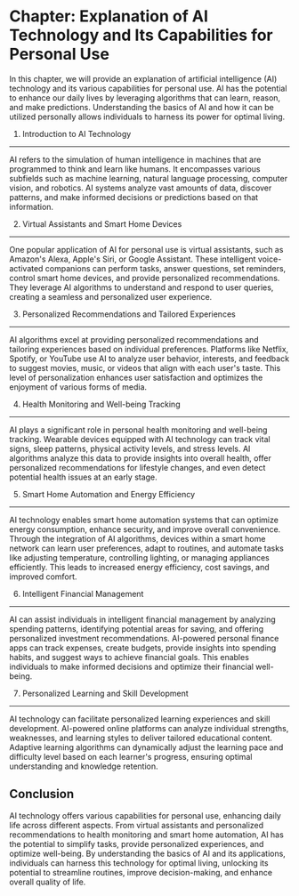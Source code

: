 Chapter: Explanation of AI Technology and Its Capabilities for Personal Use
===========================================================================

In this chapter, we will provide an explanation of artificial intelligence (AI) technology and its various capabilities for personal use. AI has the potential to enhance our daily lives by leveraging algorithms that can learn, reason, and make predictions. Understanding the basics of AI and how it can be utilized personally allows individuals to harness its power for optimal living.

1. Introduction to AI Technology
--------------------------------

AI refers to the simulation of human intelligence in machines that are programmed to think and learn like humans. It encompasses various subfields such as machine learning, natural language processing, computer vision, and robotics. AI systems analyze vast amounts of data, discover patterns, and make informed decisions or predictions based on that information.

2. Virtual Assistants and Smart Home Devices
--------------------------------------------

One popular application of AI for personal use is virtual assistants, such as Amazon's Alexa, Apple's Siri, or Google Assistant. These intelligent voice-activated companions can perform tasks, answer questions, set reminders, control smart home devices, and provide personalized recommendations. They leverage AI algorithms to understand and respond to user queries, creating a seamless and personalized user experience.

3. Personalized Recommendations and Tailored Experiences
--------------------------------------------------------

AI algorithms excel at providing personalized recommendations and tailoring experiences based on individual preferences. Platforms like Netflix, Spotify, or YouTube use AI to analyze user behavior, interests, and feedback to suggest movies, music, or videos that align with each user's taste. This level of personalization enhances user satisfaction and optimizes the enjoyment of various forms of media.

4. Health Monitoring and Well-being Tracking
--------------------------------------------

AI plays a significant role in personal health monitoring and well-being tracking. Wearable devices equipped with AI technology can track vital signs, sleep patterns, physical activity levels, and stress levels. AI algorithms analyze this data to provide insights into overall health, offer personalized recommendations for lifestyle changes, and even detect potential health issues at an early stage.

5. Smart Home Automation and Energy Efficiency
----------------------------------------------

AI technology enables smart home automation systems that can optimize energy consumption, enhance security, and improve overall convenience. Through the integration of AI algorithms, devices within a smart home network can learn user preferences, adapt to routines, and automate tasks like adjusting temperature, controlling lighting, or managing appliances efficiently. This leads to increased energy efficiency, cost savings, and improved comfort.

6. Intelligent Financial Management
-----------------------------------

AI can assist individuals in intelligent financial management by analyzing spending patterns, identifying potential areas for saving, and offering personalized investment recommendations. AI-powered personal finance apps can track expenses, create budgets, provide insights into spending habits, and suggest ways to achieve financial goals. This enables individuals to make informed decisions and optimize their financial well-being.

7. Personalized Learning and Skill Development
----------------------------------------------

AI technology can facilitate personalized learning experiences and skill development. AI-powered online platforms can analyze individual strengths, weaknesses, and learning styles to deliver tailored educational content. Adaptive learning algorithms can dynamically adjust the learning pace and difficulty level based on each learner's progress, ensuring optimal understanding and knowledge retention.

Conclusion
----------

AI technology offers various capabilities for personal use, enhancing daily life across different aspects. From virtual assistants and personalized recommendations to health monitoring and smart home automation, AI has the potential to simplify tasks, provide personalized experiences, and optimize well-being. By understanding the basics of AI and its applications, individuals can harness this technology for optimal living, unlocking its potential to streamline routines, improve decision-making, and enhance overall quality of life.
